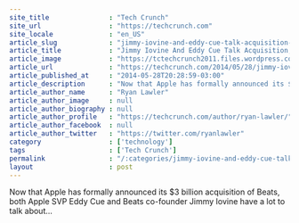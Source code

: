 ```yaml
---
site_title               : "Tech Crunch"
site_url                 : "https://techcrunch.com"
site_locale              : "en_US"
article_slug             : "jimmy-iovine-and-eddy-cue-talk-acquisition-say-beats-music-has-250k-subscribers"
article_title            : "Jimmy Iovine And Eddy Cue Talk Acquisition, Say Beats Music Has 250k Subscribers"
article_image            : "https://tctechcrunch2011.files.wordpress.com/2014/05/beats-apple.jpg?w=764&h=400&crop=1"
article_url              : "https://techcrunch.com/2014/05/28/jimmy-iovine-talks-apple-acquisition-says-beats-music-has-250k-subscribers/"
article_published_at     : "2014-05-28T20:28:59-03:00"
article_description      : "Now that Apple has formally announced its $3 billion acquisition of Beats, both Apple SVP Eddy Cue and Beats co-founder Jimmy Iovine have a lot to talk about..."
article_author_name      : "Ryan Lawler"
article_author_image     : null
article_author_biography : null
article_author_profile   : "https://techcrunch.com/author/ryan-lawler/"
article_author_facebook  : null
article_author_twitter   : "https://twitter.com/ryanlawler"
category                 : ['technology']
tags                     : ['Tech Crunch']
permalink                : "/:categories/jimmy-iovine-and-eddy-cue-talk-acquisition-say-beats-music-has-250k-subscribers/"
layout                   : post
---
```


Now that Apple has formally announced its $3 billion acquisition of Beats, both Apple SVP Eddy Cue and Beats co-founder Jimmy Iovine have a lot to talk about...
